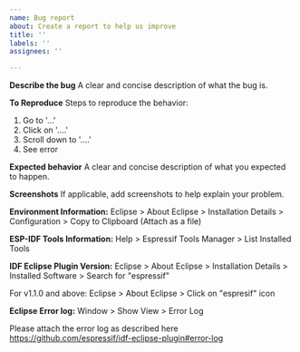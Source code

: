 ```yaml
---
name: Bug report
about: Create a report to help us improve
title: ''
labels: ''
assignees: ''

---
```


**Describe the bug**
A clear and concise description of what the bug is.

**To Reproduce**
Steps to reproduce the behavior:
1. Go to '...'
2. Click on '....'
3. Scroll down to '....'
4. See error

**Expected behavior**
A clear and concise description of what you expected to happen.

**Screenshots**
If applicable, add screenshots to help explain your problem.

**Environment Information:** 
Eclipse > About Eclipse > Installation Details > Configuration > Copy to Clipboard (Attach as a file)

**ESP-IDF Tools Information:**
Help > Espressif Tools Manager > List Installed Tools

**IDF Eclipse Plugin Version:** 
Eclipse > About Eclipse > Installation Details > Installed Software > Search for "espressif"

For v1.1.0 and above: Eclipse > About Eclipse > Click on "espresif" icon

**Eclipse Error log:** 
Window > Show View > Error Log

Please attach the error log as described here https://github.com/espressif/idf-eclipse-plugin#error-log 

